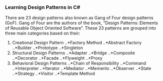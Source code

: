 ### Learning Design Patterns in C#

There are 23 design patterns also known as Gang of Four design patterns (GoF). Gang of Four are the authors of the book, “Design Patterns: Elements of Reusable Object Oriented Software”. These 23 patterns are grouped into three main categories based on their:

1. Creational Design Pattern
..*Factory Method
..*Abstract Factory
..*Builder
..*Prototype
..*Singleton
2. Structural Design Patterns
..*Adapter
..*Bridge
..*Composite
..*Decorator
..*Facade
..*Flyweight
..*Proxy
3. Behavioral Design Patterns
..*Chain of Responsibility
..*Command
..*Interpreter
..*Iterator
..*Mediator
..*Memento
..*Observer
..*State
..*Strategy
..*Visitor
..*Template Method
